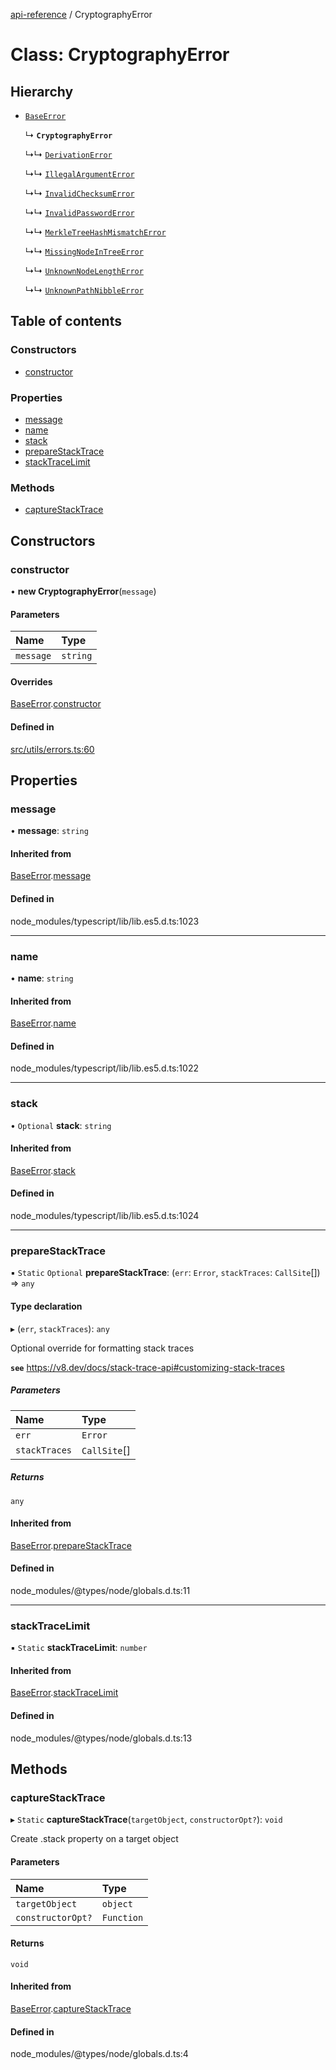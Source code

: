 [api-reference](../README.md) / CryptographyError

# Class: CryptographyError

## Hierarchy

- [`BaseError`](BaseError.md)

  ↳ **`CryptographyError`**

  ↳↳ [`DerivationError`](DerivationError.md)

  ↳↳ [`IllegalArgumentError`](IllegalArgumentError.md)

  ↳↳ [`InvalidChecksumError`](InvalidChecksumError.md)

  ↳↳ [`InvalidPasswordError`](InvalidPasswordError.md)

  ↳↳ [`MerkleTreeHashMismatchError`](MerkleTreeHashMismatchError.md)

  ↳↳ [`MissingNodeInTreeError`](MissingNodeInTreeError.md)

  ↳↳ [`UnknownNodeLengthError`](UnknownNodeLengthError.md)

  ↳↳ [`UnknownPathNibbleError`](UnknownPathNibbleError.md)

## Table of contents

### Constructors

- [constructor](CryptographyError.md#constructor)

### Properties

- [message](CryptographyError.md#message)
- [name](CryptographyError.md#name)
- [stack](CryptographyError.md#stack)
- [prepareStackTrace](CryptographyError.md#preparestacktrace)
- [stackTraceLimit](CryptographyError.md#stacktracelimit)

### Methods

- [captureStackTrace](CryptographyError.md#capturestacktrace)

## Constructors

### constructor

• **new CryptographyError**(`message`)

#### Parameters

| Name | Type |
| :------ | :------ |
| `message` | `string` |

#### Overrides

[BaseError](BaseError.md).[constructor](BaseError.md#constructor)

#### Defined in

[src/utils/errors.ts:60](https://github.com/unicorndomaingr/aepp-sdk-js-ts/blob/e06cc9f0/src/utils/errors.ts#L60)

## Properties

### message

• **message**: `string`

#### Inherited from

[BaseError](BaseError.md).[message](BaseError.md#message)

#### Defined in

node_modules/typescript/lib/lib.es5.d.ts:1023

___

### name

• **name**: `string`

#### Inherited from

[BaseError](BaseError.md).[name](BaseError.md#name)

#### Defined in

node_modules/typescript/lib/lib.es5.d.ts:1022

___

### stack

• `Optional` **stack**: `string`

#### Inherited from

[BaseError](BaseError.md).[stack](BaseError.md#stack)

#### Defined in

node_modules/typescript/lib/lib.es5.d.ts:1024

___

### prepareStackTrace

▪ `Static` `Optional` **prepareStackTrace**: (`err`: `Error`, `stackTraces`: `CallSite`[]) => `any`

#### Type declaration

▸ (`err`, `stackTraces`): `any`

Optional override for formatting stack traces

**`see`** https://v8.dev/docs/stack-trace-api#customizing-stack-traces

##### Parameters

| Name | Type |
| :------ | :------ |
| `err` | `Error` |
| `stackTraces` | `CallSite`[] |

##### Returns

`any`

#### Inherited from

[BaseError](BaseError.md).[prepareStackTrace](BaseError.md#preparestacktrace)

#### Defined in

node_modules/@types/node/globals.d.ts:11

___

### stackTraceLimit

▪ `Static` **stackTraceLimit**: `number`

#### Inherited from

[BaseError](BaseError.md).[stackTraceLimit](BaseError.md#stacktracelimit)

#### Defined in

node_modules/@types/node/globals.d.ts:13

## Methods

### captureStackTrace

▸ `Static` **captureStackTrace**(`targetObject`, `constructorOpt?`): `void`

Create .stack property on a target object

#### Parameters

| Name | Type |
| :------ | :------ |
| `targetObject` | `object` |
| `constructorOpt?` | `Function` |

#### Returns

`void`

#### Inherited from

[BaseError](BaseError.md).[captureStackTrace](BaseError.md#capturestacktrace)

#### Defined in

node_modules/@types/node/globals.d.ts:4

